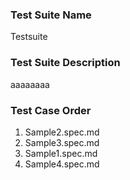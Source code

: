 ### Test Suite Name
Testsuite

### Test Suite Description
aaaaaaaa
### Test Case Order
1. Sample2.spec.md
3. Sample3.spec.md
2. Sample1.spec.md
4. Sample4.spec.md
